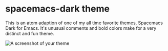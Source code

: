 # spacemacs-dark theme

This is an atom adaption of one of my all time favorite themes, Spacemacs Dark for Emacs.
It's unusual comments and bold colors make for a very distinct and fun theme.

![A screenshot of your theme](http://i.imgur.com/aZW1KuP.jpg)
